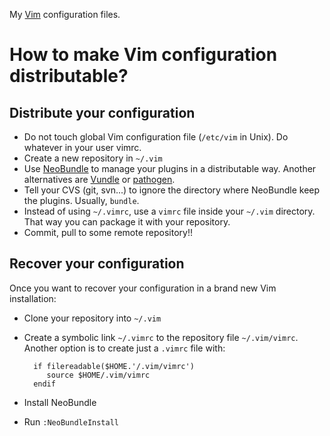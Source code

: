 My [Vim](http://www.vim.org/) configuration files.

# How to make Vim configuration distributable?

## Distribute your configuration

* Do not touch global Vim configuration file (`/etc/vim` in Unix). Do whatever in your user vimrc.
* Create a new repository in `~/.vim`
* Use [NeoBundle](https://github.com/Shougo/neobundle.vim) to manage your plugins in a distributable way. Another alternatives are [Vundle](https://github.com/gmarik/vundle) or [pathogen](https://github.com/tpope/vim-pathogen).
* Tell your CVS (git, svn...) to ignore the directory where NeoBundle keep the plugins. Usually, `bundle`.
* Instead of using `~/.vimrc`, use a `vimrc` file inside your `~/.vim` directory. That way you can package it with your repository.
* Commit, pull to some remote repository!!

## Recover your configuration

Once you want to recover your configuration in a brand new Vim installation:

* Clone your repository into `~/.vim`
* Create a symbolic link `~/.vimrc` to the repository file `~/.vim/vimrc`. Another option is to create just a `.vimrc` file with:

        if filereadable($HOME.'/.vim/vimrc')
           source $HOME/.vim/vimrc
        endif

* Install NeoBundle
* Run `:NeoBundleInstall`
